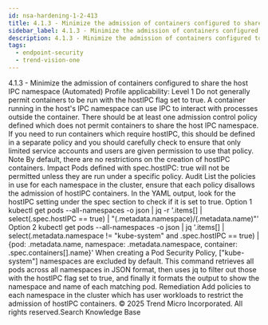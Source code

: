 ```yaml
---
id: nsa-hardening-1-2-413
title: 4.1.3 - Minimize the admission of containers configured to share the host IPC namespace (Automated)
sidebar_label: 4.1.3 - Minimize the admission of containers configured to share the host IPC namespace (Automated)
description: 4.1.3 - Minimize the admission of containers configured to share the host IPC namespace (Automated)
tags:
  - endpoint-security
  - trend-vision-one
---
```


 4.1.3 - Minimize the admission of containers configured to share the host IPC namespace (Automated) Profile applicability: Level 1 Do not generally permit containers to be run with the hostIPC flag set to true. A container running in the host's IPC namespace can use IPC to interact with processes outside the container. There should be at least one admission control policy defined which does not permit containers to share the host IPC namespace. If you need to run containers which require hostIPC, this should be defined in a separate policy and you should carefully check to ensure that only limited service accounts and users are given permission to use that policy. Note By default, there are no restrictions on the creation of hostIPC containers. Impact Pods defined with spec.hostIPC: true will not be permitted unless they are run under a specific policy. Audit List the policies in use for each namespace in the cluster, ensure that each policy disallows the admission of hostIPC containers. In the YAML output, look for the hostIPC setting under the spec section to check if it is set to true. Option 1 kubectl get pods --all-namespaces -o json | jq -r '.items[] | select(.spec.hostIPC == true) | "\(.metadata.namespace)/\(.metadata.name)"' Option 2 kubectl get pods --all-namespaces -o json | jq '.items[] | select(.metadata.namespace != "kube-system" and .spec.hostIPC == true) | {pod: .metadata.name, namespace: .metadata.namespace, container: .spec.containers[].name}' When creating a Pod Security Policy, ["kube-system"] namespaces are excluded by default. This command retrieves all pods across all namespaces in JSON format, then uses jq to filter out those with the hostIPC flag set to true, and finally it formats the output to show the namespace and name of each matching pod. Remediation Add policies to each namespace in the cluster which has user workloads to restrict the admission of hostIPC containers. © 2025 Trend Micro Incorporated. All rights reserved.Search Knowledge Base
